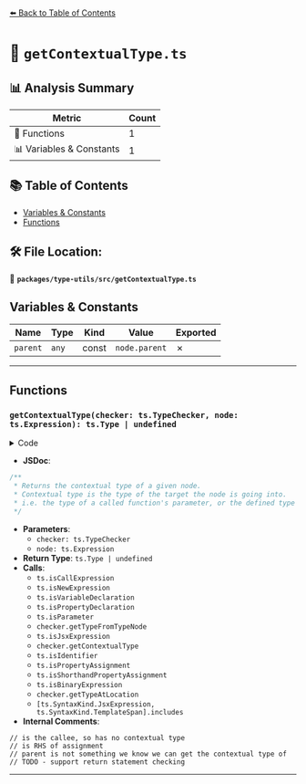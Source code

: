 [⬅️ Back to Table of Contents](../../../index.md)

# 📄 `getContextualType.ts`

## 📊 Analysis Summary

| Metric | Count |
|--------|-------|
| 🔧 Functions | 1 |
| 📊 Variables & Constants | 1 |

## 📚 Table of Contents

- [Variables & Constants](#variables-constants)
- [Functions](#functions)

## 🛠️ File Location:
📂 **`packages/type-utils/src/getContextualType.ts`**

## Variables & Constants

| Name | Type | Kind | Value | Exported |
|------|------|------|-------|----------|
| `parent` | `any` | const | `node.parent` | ✗ |


---

## Functions

### `getContextualType(checker: ts.TypeChecker, node: ts.Expression): ts.Type | undefined`

<details><summary>Code</summary>

```ts
export function getContextualType(
  checker: ts.TypeChecker,
  node: ts.Expression,
): ts.Type | undefined {
  const parent = node.parent;

  if (ts.isCallExpression(parent) || ts.isNewExpression(parent)) {
    if (node === parent.expression) {
      // is the callee, so has no contextual type
      return;
    }
  } else if (
    ts.isVariableDeclaration(parent) ||
    ts.isPropertyDeclaration(parent) ||
    ts.isParameter(parent)
  ) {
    return parent.type ? checker.getTypeFromTypeNode(parent.type) : undefined;
  } else if (ts.isJsxExpression(parent)) {
    return checker.getContextualType(parent);
  } else if (
    ts.isIdentifier(node) &&
    (ts.isPropertyAssignment(parent) ||
      ts.isShorthandPropertyAssignment(parent))
  ) {
    return checker.getContextualType(node);
  } else if (
    ts.isBinaryExpression(parent) &&
    parent.operatorToken.kind === ts.SyntaxKind.EqualsToken &&
    parent.right === node
  ) {
    // is RHS of assignment
    return checker.getTypeAtLocation(parent.left);
  } else if (
    ![ts.SyntaxKind.JsxExpression, ts.SyntaxKind.TemplateSpan].includes(
      parent.kind,
    )
  ) {
    // parent is not something we know we can get the contextual type of
    return;
  }
  // TODO - support return statement checking

  return checker.getContextualType(node);
}
```
</details>

- **JSDoc**:
```ts
/**
 * Returns the contextual type of a given node.
 * Contextual type is the type of the target the node is going into.
 * i.e. the type of a called function's parameter, or the defined type of a variable declaration
 */
```

- **Parameters**:
  - `checker: ts.TypeChecker`
  - `node: ts.Expression`
- **Return Type**: `ts.Type | undefined`
- **Calls**:
  - `ts.isCallExpression`
  - `ts.isNewExpression`
  - `ts.isVariableDeclaration`
  - `ts.isPropertyDeclaration`
  - `ts.isParameter`
  - `checker.getTypeFromTypeNode`
  - `ts.isJsxExpression`
  - `checker.getContextualType`
  - `ts.isIdentifier`
  - `ts.isPropertyAssignment`
  - `ts.isShorthandPropertyAssignment`
  - `ts.isBinaryExpression`
  - `checker.getTypeAtLocation`
  - `[ts.SyntaxKind.JsxExpression, ts.SyntaxKind.TemplateSpan].includes`
- **Internal Comments**:
```
// is the callee, so has no contextual type
// is RHS of assignment
// parent is not something we know we can get the contextual type of
// TODO - support return statement checking
```


---